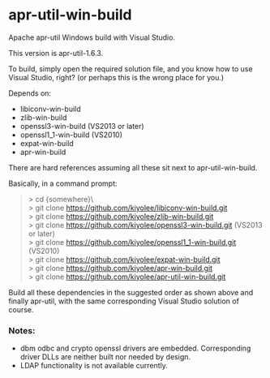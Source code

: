 # apr-util-win-build

Apache apr-util Windows build with Visual Studio.

This version is apr-util-1.6.3.

To build, simply open the required solution file, and
you know how to use Visual Studio, right?
(or perhaps this is the wrong place for you.)

Depends on:
* libiconv-win-build  
* zlib-win-build  
* openssl3-win-build (VS2013 or later)
* openssl1_1-win-build (VS2010)  
* expat-win-build  
* apr-win-build  

There are hard references assuming all these sit next to apr-util-win-build.

Basically, in a command prompt:

> \> cd {somewhere}\\  
> \> git clone https://github.com/kiyolee/libiconv-win-build.git  
> \> git clone https://github.com/kiyolee/zlib-win-build.git  
> \> git clone https://github.com/kiyolee/openssl3-win-build.git (VS2013 or later)  
> \> git clone https://github.com/kiyolee/openssl1_1-win-build.git (VS2010)  
> \> git clone https://github.com/kiyolee/expat-win-build.git  
> \> git clone https://github.com/kiyolee/apr-win-build.git  
> \> git clone https://github.com/kiyolee/apr-util-win-build.git  

Build all these dependencies in the suggested order as shown above and finally apr-util, with the same corresponding Visual Studio solution of course.

### Notes:

* dbm odbc and crypto openssl drivers are embedded. Corresponding driver DLLs are neither built nor needed by design.
* LDAP functionality is not available currently.
